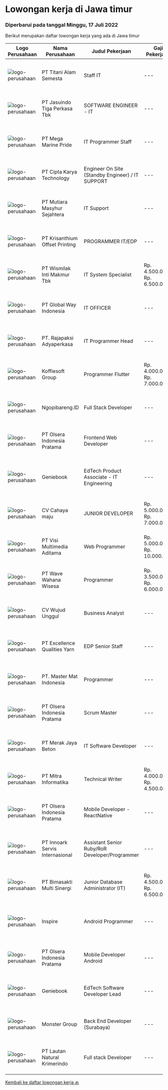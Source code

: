 
  # Lowongan kerja di Jawa timur

  ### Diperbarui pada tanggal Minggu, 17 Juli 2022

  Berikut merupakan daftar lowongan kerja yang ada di Jawa timur

  |Logo Perusahaan | Nama Perusahaan | Judul Pekerjaan | Gaji Pekerjaan | Lokasi | Deskripsi | Tanggal diunggah | Pranala |
  | -------------- | --------------- | --------------- | --------- | --------- | -------------- | ------- | ----------- |
  |![logo-perusahaan](https://image-service-cdn.seek.com.au/3650e4ea5cf15ff06b6cedba6caa19766b68c3ef/ee4dce1061f3f616224767ad58cb2fc751b8d2dc)|PT Titani Alam Semesta|Staff IT|---|Surabaya|Maximum age 30 years old. Minimum Bachelor Degree - Informatika GPA 3.0 Sedikit Mandarin. Pengalaman dibidang IT minimal 4 tahun. Preferably Staff...|Sabtu, 16 Juli 2022|https://www.jobstreet.co.id/id/job/staff-it-3958979?token=0~694b8b03-6363-4eb1-9488-21e92a197f72&sectionRank=1&jobId=jobstreet-id-job-3958979|
|![logo-perusahaan](https://image-service-cdn.seek.com.au/f9cd043f1011fee386470591649d3e30b502df59/ee4dce1061f3f616224767ad58cb2fc751b8d2dc)|PT Jasuindo Tiga Perkasa Tbk|SOFTWARE ENGINEER - IT|---|Sidoarjo|Kualifikasi : Pendidikan minimal D3/S1 Teknik Informatika Berpengalaman minimal 3 tahun terutama sebagai back end dan front end developer Memiliki...|Sabtu, 16 Juli 2022|https://www.jobstreet.co.id/id/job/software-engineer-it-3941388?token=0~694b8b03-6363-4eb1-9488-21e92a197f72&sectionRank=2&jobId=jobstreet-id-job-3941388|
|![logo-perusahaan](https://image-service-cdn.seek.com.au/c2d1b10e65f5a153629011d5886a8b3d0e1913fb/ee4dce1061f3f616224767ad58cb2fc751b8d2dc)|PT Mega Marine Pride|IT Programmer Staff|---|Pasuruan|Tugas Pokok Membuat aplikasi inhouse yang dibutuhkan perusahaan Mengelola dan mengembangkan aplikasi yang saat ini sudah digunakan di perusahaan...|Sabtu, 16 Juli 2022|https://www.jobstreet.co.id/id/job/it-programmer-staff-3941601?token=0~694b8b03-6363-4eb1-9488-21e92a197f72&sectionRank=3&jobId=jobstreet-id-job-3941601|
|![logo-perusahaan](https://image-service-cdn.seek.com.au/a11cad0914ed7e7855ca00a4ca693b8cefcb5be2/ee4dce1061f3f616224767ad58cb2fc751b8d2dc)|PT Cipta Karya Technology|Engineer On Site (Standby Engineer) / IT SUPPORT|---|Surabaya|Kualifikasi : Pendidikan Min.SMK/DIII Sederajat. Memiliki pengalaman sebagai Engineer di perusahaan industry IT Minimal 2 tahun. Memahami...|Jumat, 15 Juli 2022|https://www.jobstreet.co.id/id/job/engineer-on-site-standby-engineer-it-support-3958715?token=0~694b8b03-6363-4eb1-9488-21e92a197f72&sectionRank=4&jobId=jobstreet-id-job-3958715|
|![logo-perusahaan](https://image-service-cdn.seek.com.au/6a7793102b18fce0cf017b05c1703de6e5c6a908/ee4dce1061f3f616224767ad58cb2fc751b8d2dc)|PT Mutiara Masyhur Sejahtera|IT Support|---|Sidoarjo|Tugas dan Tanggung Jawab Melakukan pemeliharaan sistem secara keseluruhan, seperti hardware dan software Melakukan pemeliharaan infrastruktur jaringan...|Jumat, 15 Juli 2022|https://www.jobstreet.co.id/id/job/it-support-3958302?token=0~694b8b03-6363-4eb1-9488-21e92a197f72&sectionRank=5&jobId=jobstreet-id-job-3958302|
|![logo-perusahaan](https://image-service-cdn.seek.com.au/6a0421e7422ea05da7c7df2993a4c36665968f9f/ee4dce1061f3f616224767ad58cb2fc751b8d2dc)|PT Krisanthium Offset Printing|PROGRAMMER IT/EDP|---|Surabaya|Deskripsi PekerjaanKualifikasi :  · Usia 25 – 30 tahun· Minimal D III Tehnik Teknik Informatika/Sistem Informasi/Ilmu komputer atau setara· Pengalaman...|Kamis, 14 Juli 2022|https://www.jobstreet.co.id/id/job/programmer-it-edp-3944502?token=0~694b8b03-6363-4eb1-9488-21e92a197f72&sectionRank=6&jobId=jobstreet-id-job-3944502|
|![logo-perusahaan](https://image-service-cdn.seek.com.au/021262e2a78c25ef96d01d23f3195c828ee6d47d/ee4dce1061f3f616224767ad58cb2fc751b8d2dc)|PT Wismilak Inti Makmur Tbk|IT System Specialist|Rp. 4.500.000-Rp. 6.500.000|Surabaya|Kualifikasi: Pendidikan S1/D4 (better D4) Teknik Komputer atau Teknik Informatika Fresh Graduate are welcome to apply Menguasai Basic Linux System...|Jumat, 15 Juli 2022|https://www.jobstreet.co.id/id/job/it-system-specialist-3958087?token=0~694b8b03-6363-4eb1-9488-21e92a197f72&sectionRank=7&jobId=jobstreet-id-job-3958087|
|![logo-perusahaan](https://image-service-cdn.seek.com.au/a67106b5a42e8f1a3f2e8ea6f84b83e26b759a12/ee4dce1061f3f616224767ad58cb2fc751b8d2dc)|PT Global Way Indonesia|IT OFFICER|---|Madiun|Requirements: At least 2 years work experience in related field Bachelor degree in Informatic Engineering or Information System or related Has skill...|Kamis, 14 Juli 2022|https://www.jobstreet.co.id/id/job/it-officer-3945063?token=0~694b8b03-6363-4eb1-9488-21e92a197f72&sectionRank=8&jobId=jobstreet-id-job-3945063|
|![logo-perusahaan](https://image-service-cdn.seek.com.au/1bd5a534ada5dff4b8f11531db8cc328c145d90a/ee4dce1061f3f616224767ad58cb2fc751b8d2dc)|PT. Rajapaksi Adyaperkasa|IT Programmer Head|---|Sidoarjo|Kualifikasi : Pendidikan minimal S1 Sistem Informasi Pengalaman 2 tahun dibidang pembuatan software manufaktur lebih diutamakan Menguasai bahasa...|Jumat, 15 Juli 2022|https://www.jobstreet.co.id/id/job/it-programmer-head-3939463?token=0~694b8b03-6363-4eb1-9488-21e92a197f72&sectionRank=9&jobId=jobstreet-id-job-3939463|
|![logo-perusahaan](https://image-service-cdn.seek.com.au/00a9fbeb5ae99de6ca5168f38c8b48f5a2b179a1/ee4dce1061f3f616224767ad58cb2fc751b8d2dc)|Koffiesoft Group|Programmer Flutter|Rp. 4.000.000-Rp. 7.000.000|Surabaya|Kualifikasi: Pengalaman minimal 1 tahun menggunakan Flutter Memahami akses hardware smartphone seperti kamera, gps, fingerprint Memahami REST API...|Sabtu, 16 Juli 2022|https://www.jobstreet.co.id/id/job/programmer-flutter-3947378?token=0~694b8b03-6363-4eb1-9488-21e92a197f72&sectionRank=10&jobId=jobstreet-id-job-3947378|
|![logo-perusahaan](https://image-service-cdn.seek.com.au/99bccee368c32d6c4502588ef96575803659bff8/ee4dce1061f3f616224767ad58cb2fc751b8d2dc)|Ngopibareng.ID|Full Stack Developer|---|Surabaya|Tanggung Jawab Pekerjaan Mengatur proses pengembangan software Menjaga dan meningkatkan pengerjaan software Mengatur siklus awal sampai akhir mulai...|Sabtu, 16 Juli 2022|https://www.jobstreet.co.id/id/job/full-stack-developer-3940470?token=0~694b8b03-6363-4eb1-9488-21e92a197f72&sectionRank=11&jobId=jobstreet-id-job-3940470|
|![logo-perusahaan](https://image-service-cdn.seek.com.au/90e9bb2e5bcac40b68d491aafb34203d371349a1/ee4dce1061f3f616224767ad58cb2fc751b8d2dc)|PT Olsera Indonesia Pratama|Frontend Web Developer|---|Jakarta Raya|Responsibilities: Development in an AGILE environment Create good product with accessibility and security compliance Create good product with...|Jumat, 15 Juli 2022|https://www.jobstreet.co.id/id/job/frontend-web-developer-3938892?token=0~694b8b03-6363-4eb1-9488-21e92a197f72&sectionRank=12&jobId=jobstreet-id-job-3938892|
|![logo-perusahaan](https://image-service-cdn.seek.com.au/533dfca0548429794785a13cc75e82c4e4ec7b73/ee4dce1061f3f616224767ad58cb2fc751b8d2dc)|Geniebook|EdTech Product Associate - IT Engineering|---|Surabaya|Loved by over 150,000 users, Geniebook is Singapore’s largest online learning platform for English, Mathematics and Science (EMS) syllabus. From...|Jumat, 15 Juli 2022|https://www.jobstreet.co.id/id/job/edtech-product-associate-it-engineering-9776883/origin/sg?token=0~694b8b03-6363-4eb1-9488-21e92a197f72&sectionRank=13&jobId=jobstreet-sg-job-9776883|
|![logo-perusahaan](https://image-service-cdn.seek.com.au/ab4c93bca892769cc2dfe8508f92f8606f4a6257/ee4dce1061f3f616224767ad58cb2fc751b8d2dc)|CV Cahaya maju|JUNIOR DEVELOPER|Rp. 5.000.000-Rp. 7.000.000|Surabaya|Qualification : Sarjana dengan Gelar di Bidang Ilmu Komputer atau Teknik Informatika dengan Minimal IPK Kumulatif 3.00. Memiliki Pengalaman Kerja...|Sabtu, 16 Juli 2022|https://www.jobstreet.co.id/id/job/junior-developer-3959042?token=0~694b8b03-6363-4eb1-9488-21e92a197f72&sectionRank=14&jobId=jobstreet-id-job-3959042|
|![logo-perusahaan](https://image-service-cdn.seek.com.au/b8528c389ba1b59ec14f571684d5a518b5b2a7b1/ee4dce1061f3f616224767ad58cb2fc751b8d2dc)|PT Visi Multimedia Aditama|Web Programmer|Rp. 5.000.000-Rp. 10.000.000|Malang|Requirements: Candidate must possess at least a Diploma, Bachelor's Degree, Art/ Design/ Creative Multimedia, Computer Science/Information Technology,...|Jumat, 15 Juli 2022|https://www.jobstreet.co.id/id/job/web-programmer-3958727?token=0~694b8b03-6363-4eb1-9488-21e92a197f72&sectionRank=15&jobId=jobstreet-id-job-3958727|
|![logo-perusahaan](https://image-service-cdn.seek.com.au/81f99fd5b5c717f60e3eba00fe7ce9c269be7dbb/ee4dce1061f3f616224767ad58cb2fc751b8d2dc)|PT Wave Wahana Wisesa|Programmer|Rp. 3.500.000-Rp. 6.000.000|Surabaya|Programmer lowongan1. (&lt;35 years old), S1, related major.2. At least 1 years of experience in PHP,HTML5 and Laravel Frameworks and MySQL/MariaDB.3....|Jumat, 15 Juli 2022|https://www.jobstreet.co.id/id/job/programmer-3947165?token=0~694b8b03-6363-4eb1-9488-21e92a197f72&sectionRank=16&jobId=jobstreet-id-job-3947165|
|![logo-perusahaan](https://image-service-cdn.seek.com.au/189b2600ad0ce9b94de0c88a84a3df3cc939a9b7/ee4dce1061f3f616224767ad58cb2fc751b8d2dc)|CV Wujud Unggul|Business Analyst|---|Sidoarjo|Job Desciption Mapping business processes Handling user problems or problems related to the ERP system Provide ERP system training Conduct ERP system...|Jumat, 15 Juli 2022|https://www.jobstreet.co.id/id/job/business-analyst-3939988?token=0~694b8b03-6363-4eb1-9488-21e92a197f72&sectionRank=17&jobId=jobstreet-id-job-3939988|
|![logo-perusahaan](https://image-service-cdn.seek.com.au/c8e7dcf88ca4c02f73b2f43528b90b88549ccfb7/ee4dce1061f3f616224767ad58cb2fc751b8d2dc)|PT Excellence Qualities Yarn|EDP Senior Staff|---|Jawa Timur|1.Menguasai Aplikasi &amp; Exchange Server2.Mengelola semua data server.3.Perencanaan &amp; Implementasi Jaringan.4.Manajemen Basis Data.5.Sekuritas...|Sabtu, 16 Juli 2022|https://www.jobstreet.co.id/id/job/edp-senior-staff-3941569?token=0~694b8b03-6363-4eb1-9488-21e92a197f72&sectionRank=18&jobId=jobstreet-id-job-3941569|
|![logo-perusahaan](https://image-service-cdn.seek.com.au/f164f29cff3b663510d4c6490955671be33d3036/ee4dce1061f3f616224767ad58cb2fc751b8d2dc)|PT. Master Mat Indonesia|Programmer|---|Surabaya|Terbiasa dengan pekerjaan dibidang IT ? Apakah anda suka pekerjaan yang berhubungan dengan program komputer dan teknologi ? Jika iya, anda tepat...|Jumat, 15 Juli 2022|https://www.jobstreet.co.id/id/job/programmer-3957710?token=0~694b8b03-6363-4eb1-9488-21e92a197f72&sectionRank=19&jobId=jobstreet-id-job-3957710|
|![logo-perusahaan](https://image-service-cdn.seek.com.au/90e9bb2e5bcac40b68d491aafb34203d371349a1/ee4dce1061f3f616224767ad58cb2fc751b8d2dc)|PT Olsera Indonesia Pratama|Scrum Master|---|Tangerang|Qualification: Minimal 1 year experience as a scrum master or project manager Understand project management and service delivery Fully understand...|Jumat, 15 Juli 2022|https://www.jobstreet.co.id/id/job/scrum-master-3946149?token=0~694b8b03-6363-4eb1-9488-21e92a197f72&sectionRank=20&jobId=jobstreet-id-job-3946149|
|![logo-perusahaan](https://image-service-cdn.seek.com.au/86ac029296b2e0b3727a272d10fcedc441d5a09a/ee4dce1061f3f616224767ad58cb2fc751b8d2dc)|PT Merak Jaya Beton|IT Software Developer|---|Surabaya|Bertugas merancang program yang sesuai dengan kebutuhan perusahaan.  Kualifikasi : Usia Maksimal 35 Tahun Pendidikan minimal S1 / Diploma jurusan...|Rabu, 13 Juli 2022|https://www.jobstreet.co.id/id/job/it-software-developer-3954725?token=0~694b8b03-6363-4eb1-9488-21e92a197f72&sectionRank=21&jobId=jobstreet-id-job-3954725|
|![logo-perusahaan](https://image-service-cdn.seek.com.au/f41a3a3e89984f2dabec38a3b33e4fa0e4b94970/ee4dce1061f3f616224767ad58cb2fc751b8d2dc)|PT Mitra Informatika|Technical Writer|Rp. 4.000.000-Rp. 4.500.000|Surabaya|About Mitra Informatika Mitra Informatika is an IT company based in Surabaya that positioning itself to become the market leader in providing...|Jumat, 15 Juli 2022|https://www.jobstreet.co.id/id/job/technical-writer-3945850?token=0~694b8b03-6363-4eb1-9488-21e92a197f72&sectionRank=22&jobId=jobstreet-id-job-3945850|
|![logo-perusahaan](https://image-service-cdn.seek.com.au/90e9bb2e5bcac40b68d491aafb34203d371349a1/ee4dce1061f3f616224767ad58cb2fc751b8d2dc)|PT Olsera Indonesia Pratama|Mobile Developer - ReactNative|---|Bandung|Responsibilities: Development in an AGILE environment Create good product with accessibility and security compliance Create good product with...|Jumat, 15 Juli 2022|https://www.jobstreet.co.id/id/job/mobile-developer-reactnative-3938899?token=0~694b8b03-6363-4eb1-9488-21e92a197f72&sectionRank=23&jobId=jobstreet-id-job-3938899|
|![logo-perusahaan](https://image-service-cdn.seek.com.au/03d5b2909306d41d8d881d2ac7cfb4a0d8a47045/ee4dce1061f3f616224767ad58cb2fc751b8d2dc)|PT Innoark Servis Internasional|Assistant Senior Ruby/RoR Developer/Programmer|---|Batam|Responsibilities: Working on project-based requirements Providing solution for issues Providing idea to maintain and improve current working system Be...|Kamis, 14 Juli 2022|https://www.jobstreet.co.id/id/job/assistant-senior-ruby-ror-developer-programmer-3944254?token=0~694b8b03-6363-4eb1-9488-21e92a197f72&sectionRank=24&jobId=jobstreet-id-job-3944254|
|![logo-perusahaan](https://image-service-cdn.seek.com.au/3c3597528a656ba0a7299263a04fc9ed9cb02b85/ee4dce1061f3f616224767ad58cb2fc751b8d2dc)|PT Bimasakti Multi Sinergi|Junior Database Administrator (IT)|Rp. 4.500.000-Rp. 6.500.000|Sidoarjo|Deskripsi Pekerjaan Manage database changes and re-designs Analyze database issues and troubleshoot or configure the database accordingly Drive...|Rabu, 13 Juli 2022|https://www.jobstreet.co.id/id/job/junior-database-administrator-it-3954195?token=0~694b8b03-6363-4eb1-9488-21e92a197f72&sectionRank=25&jobId=jobstreet-id-job-3954195|
|![logo-perusahaan](https://image-service-cdn.seek.com.au/34a95c7ef5a53815ed76315972b31307617a71e8/ee4dce1061f3f616224767ad58cb2fc751b8d2dc)|Inspire|Android Programmer|---|Surabaya|ANDROID PROGRAMMERBertanggung jawab untuk membuat dan mengembangkan aplikasi androidPenempatan di Surabaya. DESKRIPSI PEKERJAAN Membangun (membuat dan...|Sabtu, 16 Juli 2022|https://www.jobstreet.co.id/id/job/android-programmer-3940450?token=0~694b8b03-6363-4eb1-9488-21e92a197f72&sectionRank=26&jobId=jobstreet-id-job-3940450|
|![logo-perusahaan](https://image-service-cdn.seek.com.au/90e9bb2e5bcac40b68d491aafb34203d371349a1/ee4dce1061f3f616224767ad58cb2fc751b8d2dc)|PT Olsera Indonesia Pratama|Mobile Developer Android|---|Jakarta Raya|Responsibilities: Development in an AGILE environment Create good product with accessibility and security compliance Create good product with...|Jumat, 15 Juli 2022|https://www.jobstreet.co.id/id/job/mobile-developer-android-3938902?token=0~694b8b03-6363-4eb1-9488-21e92a197f72&sectionRank=27&jobId=jobstreet-id-job-3938902|
|![logo-perusahaan](https://image-service-cdn.seek.com.au/533dfca0548429794785a13cc75e82c4e4ec7b73/ee4dce1061f3f616224767ad58cb2fc751b8d2dc)|Geniebook|EdTech Software Developer Lead|---|Surabaya|Loved by over 150,000 users, Geniebook is Singapore’s largest online learning platform for English, Mathematics and Science (EMS) syllabus. From...|Kamis, 14 Juli 2022|https://www.jobstreet.co.id/id/job/edtech-software-developer-lead-9745192/origin/sg?token=0~694b8b03-6363-4eb1-9488-21e92a197f72&sectionRank=28&jobId=jobstreet-sg-job-9745192|
|![logo-perusahaan](https://image-service-cdn.seek.com.au/fde7c35858fa549271ce89711d09acc66907aecf/ee4dce1061f3f616224767ad58cb2fc751b8d2dc)|Monster Group|Back End Developer (Surabaya)|---|Surabaya|Job Description :- Work closely with the IT team in completing projects- Troubleshoot and fix any issues relating to Backend programs- Ensure smooth...|Jumat, 15 Juli 2022|https://www.jobstreet.co.id/id/job/back-end-developer-surabaya-3946683?token=0~694b8b03-6363-4eb1-9488-21e92a197f72&sectionRank=29&jobId=jobstreet-id-job-3946683|
|![logo-perusahaan](https://image-service-cdn.seek.com.au/b748981387a7675e8ba20c556661ea6420f5e17f/ee4dce1061f3f616224767ad58cb2fc751b8d2dc)|PT Lautan Natural Krimerindo|Full stack Developer|---|Mojokerto|Membangun aplikasi baik web maupun mobile (Android) untuk membantu data collection dan operasional perusahaan. Mengidentifikasi, mendesign, dan...|Kamis, 14 Juli 2022|https://www.jobstreet.co.id/id/job/full-stack-developer-3944058?token=0~694b8b03-6363-4eb1-9488-21e92a197f72&sectionRank=30&jobId=jobstreet-id-job-3944058|


  [Kembali ke daftar lowongan kerja 🔙](../README.md#daftar-lowongan-kerja)
  